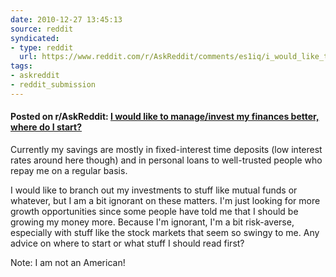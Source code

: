 ```yaml
---
date: 2010-12-27 13:45:13
source: reddit
syndicated:
- type: reddit
  url: https://www.reddit.com/r/AskReddit/comments/es1iq/i_would_like_to_manageinvest_my_finances_better/
tags:
- askreddit
- reddit_submission
---
```


#### Posted on r/AskReddit: [I would like to manage/invest my finances better, where do I start?](https://reddit.com/r/AskReddit/comments/es1iq/i_would_like_to_manageinvest_my_finances_better/)

Currently my savings are mostly in fixed-interest time deposits (low interest rates around here though) and in personal loans to well-trusted people who repay me on a regular basis.

I would like to branch out my investments to stuff like mutual funds or whatever, but I am a bit ignorant on these matters. I'm just looking for more growth opportunities since some people have told me that I should be growing my money more. Because I'm ignorant, I'm a bit risk-averse, especially with stuff like the stock markets that seem so swingy to me. Any advice on where to start or what stuff I should read first?

Note: I am not an American!